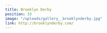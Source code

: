 ```yaml
---
title: Brooklyn Derby
position: 33
image: "/uploads/gallery__brooklynderby.jpg"
link: http://brooklynderby.com/
---
```


